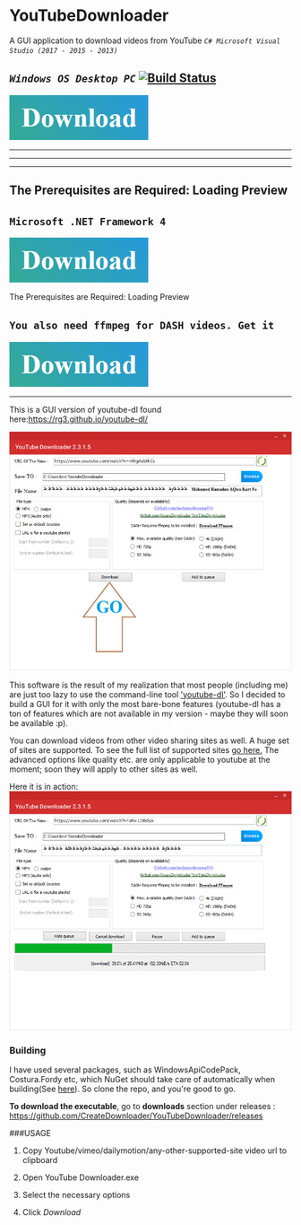 # YouTubeDownloader
A GUI application to download videos from YouTube
*`C# Microsoft Visual Studio (2017 - 2015 - 2013)`*
## ***``Windows OS Desktop PC``*** [![Build Status](https://ci.appveyor.com/api/projects/status/um3h4xqen7vql7o2/branch/master?svg=true)](https://github.com/CreateDownloader/YouTubeDownloader/)
 [![Build YouTube Downloader](https://raw.githubusercontent.com/CreateDownloader/KugouDownloader/master/Download.PNG)](https://github.com/CreateDownloader/YouTubeDownloader/releases/tag/Debug)
 ***
  ***
***

## The Prerequisites are Required: Loading Preview   
## **`Microsoft .NET Framework 4`**
 [![Build You need dot net framework 4 to run the application. Get it here Downloader](https://raw.githubusercontent.com/CreateDownloader/KugouDownloader/master/Download.PNG)](https://www.microsoft.com/en-in/download/details.aspx?id=17851)

The Prerequisites are Required: Loading Preview
## **`You also need ffmpeg for DASH videos. Get it`**
[![Build You also need ffmpeg for DASH videos. Get it here Downloader](https://raw.githubusercontent.com/CreateDownloader/KugouDownloader/master/Download.PNG)](http://ffmpeg.org/download.html)
***

This is a GUI version of youtube-dl found here:https://rg3.github.io/youtube-dl/

![Screenshot](Youtube-downloader.png)

This software is the result of my realization that most people (including me) are just too lazy to use the command-line tool ['youtube-dl'](https://rg3.github.io/youtube-dl/). So I decided to build a GUI for it with only the most bare-bone features (youtube-dl has a ton of features which are not available in my version - maybe they will soon be available :p).

You can download videos from other video sharing sites as well. A huge set of sites are supported. To see the full list of supported sites [go here.](https://rg3.github.io/youtube-dl/supportedsites.html) The advanced options like quality etc. are only applicable to youtube at the moment; soon they will apply to other sites as well.

Here it is in action:
![screenshot](Youtube-downloader2.png)


### Building

I have used several packages, such as WindowsApiCodePack, Costura.Fordy etc, which NuGet should take care of automatically when building(See [here](https://docs.nuget.org/Consume/Package-Restore)). So clone the repo, and you're good to go.

**To download the executable**, go to **downloads** section under releases : https://github.com/CreateDownloader/YouTubeDownloader/releases



###USAGE

1. Copy Youtube/vimeo/dailymotion/any-other-supported-site video url to clipboard

2. Open YouTube Downloader.exe

3. Select the necessary options

4. Click *Download*
